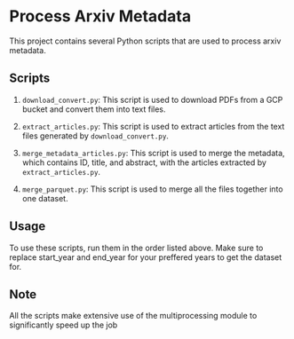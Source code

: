 
# Process Arxiv Metadata

This project contains several Python scripts that are used to process arxiv metadata.

## Scripts

1. `download_convert.py`: This script is used to download PDFs from a GCP bucket and convert them into text files.

2. `extract_articles.py`: This script is used to extract articles from the text files generated by `download_convert.py`.

3. `merge_metadata_articles.py`: This script is used to merge the metadata, which contains ID, title, and abstract, with the articles extracted by `extract_articles.py`.

4. `merge_parquet.py`: This script is used to merge all the files together into one dataset.

## Usage

To use these scripts, run them in the order listed above. Make sure to replace start_year and end_year for your preffered years to get the dataset for.

## Note

All the scripts make extensive use of the multiprocessing module to significantly speed up the job

